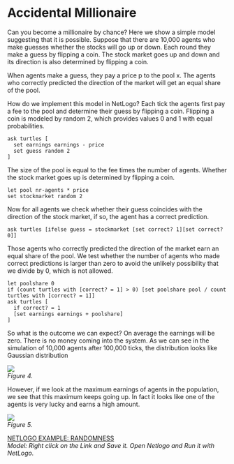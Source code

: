 # Accidental Millionaire
Can you become a millionaire by chance? Here we show a simple model suggesting that it is possible. Suppose that there are 10,000 agents who make guesses whether the stocks will go up or down. Each round they make a guess by flipping a coin. The stock market goes up and down and its direction is also determined by flipping a coin.

When agents make a guess, they pay a price p to the pool x. The agents who correctly predicted the direction of the market will get an equal share of the pool.

How do we implement this model in NetLogo? Each tick the agents first pay a fee to the pool and determine their guess by flipping a coin. Flipping a coin is modeled by random 2, which provides values 0 and 1 with equal probabilities.
```
ask turtles [
  set earnings earnings - price
  set guess random 2
]
```
The size of the pool is equal to the fee times the number of agents. Whether the stock market goes up is determined by flipping a coin.
```
let pool nr-agents * price
set stockmarket random 2
```
Now for all agents we check whether their guess coincides with the direction of the stock market, if so, the agent has a correct prediction.
```
ask turtles [ifelse guess = stockmarket [set correct? 1][set correct? 0]]
```
Those agents who correctly predicted the direction of the market earn an equal share of the pool. We test whether the number of agents who made correct predictions is larger than zero to avoid the unlikely possibility that we divide by 0, which is not allowed.
```
let poolshare 0
if (count turtles with [correct? = 1] > 0) [set poolshare pool / count turtles with [correct? = 1]]
ask turtles [
  if correct? = 1
  [set earnings earnings + poolshare]
]
```
So what is the outcome we can expect? On average the earnings will be zero. There is no money coming into the system. As we can see in the simulation of 10,000 agents after 100,000 ticks, the distribution looks like Gaussian distribution

![](https://raw.githubusercontent.com/comses/intro-to-abm/master/assets/images/Ch_5_Fig_4.png)<br>*Figure 4.*

However, if we look at the maximum earnings of agents in the population, we see that this maximum keeps going up. In fact it looks like one of the agents is very lucky and earns a high amount.

![](https://raw.githubusercontent.com/comses/intro-to-abm/master/assets/images/Ch_5_Fig_5.png)<br>*Figure 5.*

[NETLOGO EXAMPLE: RANDOMNESS](https://raw.githubusercontent.com/comses/intro-to-abm/master/assets/netlogo/ch5-random-v1.nlogo)<br>*Model: Right click on the Link and Save it. Open Netlogo and Run it with NetLogo.*

